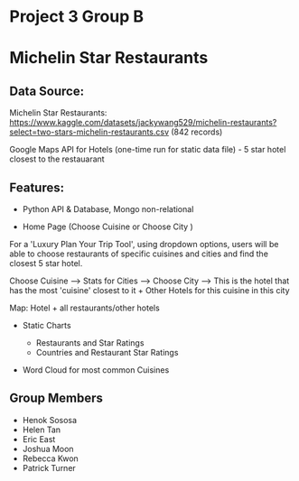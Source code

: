 # Project 3 Group B
# Michelin Star Restaurants
## Data Source:
Michelin Star Restaurants: https://www.kaggle.com/datasets/jackywang529/michelin-restaurants?select=two-stars-michelin-restaurants.csv (842 records)

Google Maps API for Hotels (one-time run for static data file) - 5 star hotel closest to the restauarant


## Features: 
- Python API & Database, Mongo non-relational

- Home Page (Choose Cuisine or Choose City )

For a 'Luxury Plan Your Trip Tool', using dropdown options, users will be able to choose restaurants of specific cuisines and cities and find the closest 5 star hotel.

Choose Cuisine --> Stats for Cities --> Choose City --> This is the hotel that has the most 'cuisine' closest to it + Other Hotels for this cuisine in this city

Map: Hotel + all restaurants/other hotels

- Static Charts
  - Restaurants and Star Ratings 
  - Countries and Restaurant Star Ratings 

- Word Cloud for most common Cuisines


## Group Members
- Henok Sososa
- Helen Tan
- Eric East
- Joshua Moon
- Rebecca Kwon
- Patrick Turner
